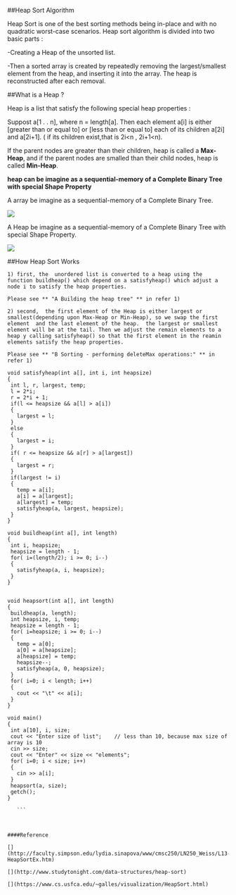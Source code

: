 
##Heap Sort Algorithm

Heap Sort is one of the best sorting methods being in-place and with no quadratic worst-case scenarios. Heap sort algorithm is divided into two basic parts :

-Creating a Heap of the unsorted list.

-Then a sorted array is created by repeatedly removing the largest/smallest element from the heap, and inserting it into the array. The heap is reconstructed after each removal.

##What is a Heap ?

Heap is a list that satisfy the following special heap properties :

  Suppost a[1 . . n], where n = length[a].  Then each element a[i] is either [greater than or equal to] or [less than or equal to] each of its children a[2i] and a[2i\+1].  ( if its children  exist,that is  2i<n , 2i+1<n). 

If the parent nodes are greater than their children, heap is called a **Max-Heap**, and if the parent nodes are smalled than their child nodes, heap is called **Min-Heap**.

**heap can be imagine as a sequential-memory of a Complete Binary Tree with special Shape Property**

   A array  be imagine as a sequential-memory of a Complete Binary Tree.

   ![](http://faculty.simpson.edu/lydia.sinapova/www/cmsc250/LN250_Weiss/L13ex-Fig01.jpg)

   A Heap be imagine as a sequential-memory of a Complete Binary Tree with special Shape Property.

   ![](http://faculty.simpson.edu/lydia.sinapova/www/cmsc250/LN250_Weiss/L13ex-Fig07.jpg)

##How Heap Sort Works

    1) first, the  unordered list is converted to a heap using the function buildheap() which depend on a satisfyheap() which adjust a node i to satisfy the heap properties.

    Please see ** "A Building the heap tree" ** in refer 1)

    2) second,  the first element of the Heap is either largest or smallest(depending upon Max-Heap or Min-Heap), so we swap the first element  and the last element of the heap.  the largest or smallest element will be at the tail. Then we adjust the remain elements to a heap y calling satisfyheap() so that the first element in the reamin elements satisfy the heap properties.

    Please see ** "B Sorting - performing deleteMax operations:" ** in refer 1)

    

 ```
void satisfyheap(int a[], int i, int heapsize)
{
  int l, r, largest, temp;
  l = 2*i;
  r = 2*i + 1;
  if(l <= heapsize && a[l] > a[i])
  {
    largest = l;
  }
  else
  {
    largest = i;
  }
  if( r <= heapsize && a[r] > a[largest])
  {
    largest = r;
  }
  if(largest != i)
  {
    temp = a[i];
    a[i] = a[largest];
    a[largest] = temp;
    satisfyheap(a, largest, heapsize);
  }
}

void buildheap(int a[], int length)
{
  int i, heapsize;
  heapsize = length - 1;
  for( i=(length/2); i >= 0; i--)
  {
    satisfyheap(a, i, heapsize);
  } 
}


void heapsort(int a[], int length)
{
  buildheap(a, length);
  int heapsize, i, temp;
  heapsize = length - 1;
  for( i=heapsize; i >= 0; i--)
  {
    temp = a[0];
    a[0] = a[heapsize];
    a[heapsize] = temp;
    heapsize--;
    satisfyheap(a, 0, heapsize);
  }
  for( i=0; i < length; i++)
  {
    cout << "\t" << a[i];
  }
}

void main()
{
  int a[10], i, size;
  cout << "Enter size of list";    // less than 10, because max size of array is 10
  cin >> size;
  cout << "Enter" << size << "elements";
  for( i=0; i < size; i++)
  {
    cin >> a[i];
  }
  heapsort(a, size);
  getch();
}

    ```



####Reference

[](http://faculty.simpson.edu/lydia.sinapova/www/cmsc250/LN250_Weiss/L13-HeapSortEx.htm)

[](http://www.studytonight.com/data-structures/heap-sort)

[](https://www.cs.usfca.edu/~galles/visualization/HeapSort.html)  
